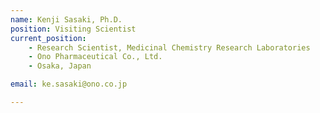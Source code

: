 ```yaml
---
name: Kenji Sasaki, Ph.D.
position: Visiting Scientist
current_position:
    - Research Scientist, Medicinal Chemistry Research Laboratories
    - Ono Pharmaceutical Co., Ltd.
    - Osaka, Japan

email: ke.sasaki@ono.co.jp

---
```

